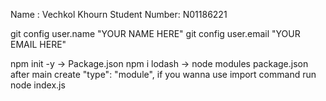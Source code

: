 Name : Vechkol Khourn
Student Number: N01186221

git config user.name "YOUR NAME HERE"
git config user.email "YOUR EMAIL HERE"

npm init -y -> Package.json
npm i lodash -> node modules
package.json after main create  "type": "module", if you wanna use import command
run node index.js